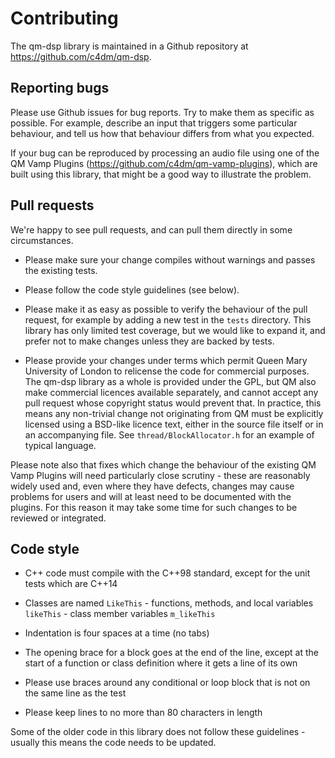
Contributing
============

The qm-dsp library is maintained in a Github repository at
https://github.com/c4dm/qm-dsp.


Reporting bugs
--------------

Please use Github issues for bug reports. Try to make them as specific
as possible. For example, describe an input that triggers some
particular behaviour, and tell us how that behaviour differs from what
you expected.

If your bug can be reproduced by processing an audio file using one of
the QM Vamp Plugins (https://github.com/c4dm/qm-vamp-plugins), which
are built using this library, that might be a good way to illustrate
the problem.


Pull requests
-------------

We're happy to see pull requests, and can pull them directly in some
circumstances.

 * Please make sure your change compiles without warnings and passes
   the existing tests.

 * Please follow the code style guidelines (see below).

 * Please make it as easy as possible to verify the behaviour of the
   pull request, for example by adding a new test in the `tests`
   directory. This library has only limited test coverage, but we
   would like to expand it, and prefer not to make changes unless they
   are backed by tests.

 * Please provide your changes under terms which permit Queen Mary
   University of London to relicense the code for commercial
   purposes. The qm-dsp library as a whole is provided under the GPL,
   but QM also make commercial licences available separately, and
   cannot accept any pull request whose copyright status would prevent
   that. In practice, this means any non-trivial change not
   originating from QM must be explicitly licensed using a BSD-like
   licence text, either in the source file itself or in an
   accompanying file. See `thread/BlockAllocator.h` for an example of
   typical language.

Please note also that fixes which change the behaviour of the existing
QM Vamp Plugins will need particularly close scrutiny - these are
reasonably widely used and, even where they have defects, changes may
cause problems for users and will at least need to be documented with
the plugins. For this reason it may take some time for such changes to
be reviewed or integrated.


Code style
----------

 * C++ code must compile with the C++98 standard, except for the unit
   tests which are C++14

 * Classes are named `LikeThis` - functions, methods, and local
   variables `likeThis` - class member variables `m_likeThis`

 * Indentation is four spaces at a time (no tabs)

 * The opening brace for a block goes at the end of the line, except
   at the start of a function or class definition where it gets a line
   of its own

 * Please use braces around any conditional or loop block that is not
   on the same line as the test

 * Please keep lines to no more than 80 characters in length

Some of the older code in this library does not follow these
guidelines - usually this means the code needs to be updated.


